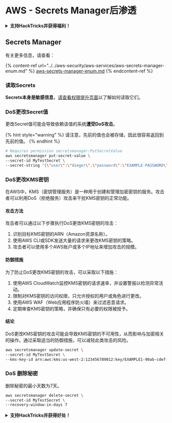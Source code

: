 # AWS - Secrets Manager后渗透

<details>

<summary><strong>支持HackTricks并获得福利！</strong></summary>

* 如果您想在HackTricks中看到您的公司广告，或者如果您想访问PEASS的最新版本或下载PDF版本的HackTricks，请查看[**订阅计划**](https://github.com/sponsors/carlospolop)！
* 获取[**官方PEASS和HackTricks周边产品**](https://peass.creator-spring.com)
* 发现[**PEASS家族**](https://opensea.io/collection/the-peass-family)，我们的独家[**NFT**](https://opensea.io/collection/the-peass-family)收藏品
* **加入** 💬 [**Discord群组**](https://discord.gg/hRep4RUj7f) 或 [**Telegram群组**](https://t.me/peass) 或 **关注**我的 **Twitter** 🐦 [**@carlospolopm**](https://twitter.com/carlospolopm)**.**
* **通过向** [**HackTricks**](https://github.com/carlospolop/hacktricks) **和** [**HackTricks Cloud**](https://github.com/carlospolop/hacktricks-cloud) **github仓库提交PR来分享您的黑客技巧。**

</details>

## Secrets Manager

有关更多信息，请查看：

{% content-ref url="../../aws-security/aws-services/aws-secrets-manager-enum.md" %}
[aws-secrets-manager-enum.md](../../aws-security/aws-services/aws-secrets-manager-enum.md)
{% endcontent-ref %}

### 读取Secrets

**Secrets本身是敏感信息**，[请查看权限提升页面](../../aws-security/aws-privilege-escalation/aws-secrets-manager-privesc.md)以了解如何读取它们。

### DoS更改Secret值

更改Secret值可能会导致依赖该值的系统**遭受DoS攻击**。

{% hint style="warning" %}
请注意，先前的值也会被存储，因此很容易返回到先前的值。
{% endhint %}
```bash
# Requires permission secretsmanager:PutSecretValue
aws secretsmanager put-secret-value \
--secret-id MyTestSecret \
--secret-string "{\"user\":\"diegor\",\"password\":\"EXAMPLE-PASSWORD\"}"
```
### DoS更改KMS密钥

在AWS中，KMS（密钥管理服务）是一种用于创建和管理加密密钥的服务。攻击者可以利用DoS（拒绝服务）攻击来干扰KMS密钥的正常功能。

#### 攻击方法

攻击者可以通过以下步骤执行DoS更改KMS密钥的攻击：

1. 识别目标KMS密钥的ARN（Amazon资源名称）。
2. 使用AWS CLI或SDK发送大量的请求来更改KMS密钥的策略。
3. 攻击者可以使用多个AWS账户或多个IP地址来增加攻击的规模。

#### 防御措施

为了防止DoS更改KMS密钥的攻击，可以采取以下措施：

1. 使用AWS CloudWatch监控KMS密钥的请求速率，并设置警报以检测异常活动。
2. 限制对KMS密钥的访问权限，只允许授权的用户或角色进行更改。
3. 使用AWS WAF（Web应用程序防火墙）来过滤恶意请求。
4. 定期审查KMS密钥的策略，并确保只有必要的权限被授予。

#### 结论

DoS更改KMS密钥的攻击可能会导致KMS密钥的不可用性，从而影响与加密相关的操作。通过采取适当的防御措施，可以减轻此类攻击的风险。
```bash
aws secretsmanager update-secret \
--secret-id MyTestSecret \
--kms-key-id arn:aws:kms:us-west-2:123456789012:key/EXAMPLE1-90ab-cdef-fedc-ba987EXAMPLE
```
### DoS 删除秘密

删除秘密的最小天数为7天。
```bash
aws secretsmanager delete-secret \
--secret-id MyTestSecret \
--recovery-window-in-days 7
```
<details>

<summary><strong>支持HackTricks并获得好处！</strong></summary>

* 如果您想看到您的**公司在HackTricks中进行广告**，或者如果您想访问**PEASS的最新版本或下载PDF格式的HackTricks**，请查看[**订阅计划**](https://github.com/sponsors/carlospolop)！
* 获得[**官方PEASS和HackTricks周边产品**](https://peass.creator-spring.com)
* 发现我们的独家[**NFTs**](https://opensea.io/collection/the-peass-family)收藏品，[**The PEASS Family**](https://opensea.io/collection/the-peass-family)
* **加入** 💬 [**Discord群组**](https://discord.gg/hRep4RUj7f) 或者 [**Telegram群组**](https://t.me/peass)，或者在**Twitter**上**关注**我 🐦 [**@carlospolopm**](https://twitter.com/carlospolopm)**。**
* 通过向[**HackTricks**](https://github.com/carlospolop/hacktricks)和[**HackTricks Cloud**](https://github.com/carlospolop/hacktricks-cloud) github仓库提交PR来**分享您的黑客技巧**。

</details>

